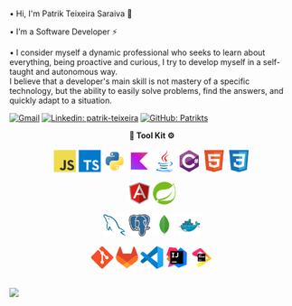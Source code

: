 <!-- <div align="center" padding="5em"> 
<img src="https://readme-typing-svg.herokuapp.com/?color=FFFC33&size=35&center=true&vCenter=true&width=1000&lines=HELLO,+MY+NAME+is+Patrik+Teixeira+Saraiva;I'm++Software+Developer;I+from+Brasil,+GO;Software Engineering+Student+at+Uninter;Be+Welcome!+:%29">
</div> -->

<div align="left" >
<!--     <img align="right" style="width:25vh; height:auto" src="https://i.pinimg.com/originals/68/6f/61/686f61a923775e73e7d3d08b70be4d6e.gif"/> -->
<!--    <img align="right" style="width:25vh; height:auto" src="https://media.giphy.com/media/CuuSHzuc0O166MRfjt/giphy.gif"/> -->
<br>
<p>• Hi, I'm Patrik Teixeira Saraiva 🤙</p>
<p>• I’m a Software Developer ⚡</p>
<!-- <p>• My current tools 🔧</p>
<p>• 🌎 Front-end Web with Angular | Bootstrap</p>
<p>• 📡 Back-end with Java | Kotlin | C#</p>
<p>• 🛠️ TypeScript | JavaScript | Java | Python | Kotlin | C#</p>
<p>• 🧰 And more..</p> -->
<p>• I consider myself a dynamic professional who seeks to learn about everything, being proactive and curious, I try to develop myself in a self-taught and autonomous way.<br> I believe that a developer's main skill is not mastery of a specific technology, but the ability to easily solve problems, find the answers, and quickly adapt to a situation.</p>
</div>


[![Gmail](https://img.shields.io/twitter/url?label=email&logo=gmail&style=social&url=http%3A%2F%2Fmailto%3Astephanyn7%40gmail.com)](mailto:trikteixeira@gmail.com)
[![Linkedin: patrik-teixeira](https://img.shields.io/badge/-Patrik-blue?style=flat-square&logo=Linkedin&logoColor=white&link=https://www.linkedin.com/in/patrik-teixeira/)](www.linkedin.com/in/patrik-teixeira/)
[![GitHub: Patrikts](https://img.shields.io/github/followers/Patrikts?label=follow&style=social)]([https://github.com/Patrikts](https://github.com/Patrikts/Patrikts))

<div style="display: inline_block" align="center">
    <strong>🔧 Tool Kit ⚙️</strong>
    <br>
    <br>
    <img align="center" alt="" height="40em" width="40em" src="https://raw.githubusercontent.com/devicons/devicon/master/icons/javascript/javascript-original.svg">
    <img align="center" alt="" height="40em" width="40em" src="https://raw.githubusercontent.com/devicons/devicon/master/icons/typescript/typescript-original.svg">
    <img align="center" alt="" height="40em" width="40em" src="https://raw.githubusercontent.com/devicons/devicon/master/icons/python/python-original.svg">
    <img align="center" alt="" height="40em" width="40em" src="https://raw.githubusercontent.com/devicons/devicon/master/icons/kotlin/kotlin-original.svg">
    <img align="center" alt="" height="40em" width="40em" src="https://raw.githubusercontent.com/devicons/devicon/master/icons/java/java-original.svg">
    <img align="center" alt="" height="40em" width="40em" src="    https://raw.githubusercontent.com/devicons/devicon/master/icons/csharp/csharp-original.svg">
    <img align="center" alt="" height="40em" width="40em" src="https://raw.githubusercontent.com/devicons/devicon/master/icons/html5/html5-original.svg">
    <img align="center" alt="" height="40em" width="40em" src="https://raw.githubusercontent.com/devicons/devicon/master/icons/css3/css3-original.svg">
    </div>
    <br>
    <div style="display: inline_block" align="center">
    <img align="center" alt="" height="40em" width="40em" src="https://raw.githubusercontent.com/devicons/devicon/master/icons/angularjs/angularjs-original.svg">
    <img align="center" alt="" height="40em" width="40em" src="https://raw.githubusercontent.com/devicons/devicon/master/icons/spring/spring-original.svg">
    </div>
    <br>
    <div style="display: inline_block" align="center">
    <img align="center" alt="" height="40em" width="40em" src="https://raw.githubusercontent.com/devicons/devicon/master/icons/mysql/mysql-original.svg">
    <img align="center" alt="" height="40em" width="40em" src="https://raw.githubusercontent.com/devicons/devicon/master/icons/postgresql/postgresql-original.svg">
    <img align="center" alt="" height="40em" width="40em" src="https://raw.githubusercontent.com/devicons/devicon/master/icons/mongodb/mongodb-original.svg">
    <img align="center" alt="" height="40em" width="40em" src="https://raw.githubusercontent.com/devicons/devicon/master/icons/docker/docker-original.svg">
    </div>
    <br>
    <div style="display: inline_block" align="center">
    <img align="center" alt="" height="40em" width="40em" src="https://raw.githubusercontent.com/devicons/devicon/master/icons/git/git-original.svg">
    <img align="center" alt="" height="40em" width="40em" src="https://raw.githubusercontent.com/devicons/devicon/master/icons/gitlab/gitlab-original.svg">
    <img align="center" alt="" height="40em" width="40em" src="https://raw.githubusercontent.com/devicons/devicon/master/icons/vscode/vscode-original.svg">
    <img align="center" alt="" height="40em" width="40em" src="https://raw.githubusercontent.com/devicons/devicon/master/icons/intellij/intellij-original.svg">
    <img align="center" alt="" height="40em" width="40em" src="https://raw.githubusercontent.com/devicons/devicon/master/icons/jetbrains/jetbrains-original.svg">
    </div>
    <br>
<!--     <div style="display: inline_block" align="center">
    <img align="center" alt="" height="40em" width="40em" src="https://raw.githubusercontent.com/devicons/devicon/master/icons/python/python-original.svg">
    <img align="center" alt="" height="40em" width="40em" src="https://raw.githubusercontent.com/devicons/devicon/master/icons/jetbrains/jetbrains-original.svg">
 </div> -->

<!--<p align="right">  <img src="https://komarev.com/ghpvc/?username=Patrikts&color=green" alt="Profile views" /> </p> -->
<!-- 
<a href="https://github.com/Patrikts"><img height="180em" src="https://github-readme-stats.vercel.app/api?username=Patrikts&show_icons=true&theme=merko&include_all_commits=true&count_private=true"/></a>

 <!-- <a href="https://github.com/Patrikts"><img height="180em" src="https://github-readme-stats.vercel.app/api/top-langs/?username=Patrikts&layout=compact&langs_count=7&theme=github_dark  "/></a>

 <a href="http://www.github.com/Patrikts"><img src="https://github-readme-streak-stats.herokuapp.com/?user=Patrikts&theme=merko" /></a>

<a href="http://www.github.com/Patrikts"><img src="https://github-readme-activity-graph.cyclic.app/graph?username=Patrikts&theme=merko" alt="GitHub Commits Graph" /></a> --> 

<!-- <a href="https://github.com/Patrikts"><img height="180em" src="https://github-readme-stats.vercel.app/api?username=Patrikts&show_icons=true&count_private=true&hide=&bg_color=f7df1e&title_color=000000&text_color=000000&hide_border=true&show_icons=true"/></a> -->

<!-- [![GitHub Streak](https://github-readme-streak-stats.herokuapp.com?user=Patrikts&theme=Javascript&hide_border=true&border_radius=5&date_format=M%20j%5B%2C%20Y%5D)](https://git.io/streak-stats) -->

<!-- <a href="http://www.github.com/Patrikts"><img src="https://github-readme-streak-stats.herokuapp.com/?user=Patrikts&stroke=ffffff&background=171717&ring=3382ed&fire=3382ed&currStreakNum=ffffff&currStreakLabel=3382ed&sideNums=ffffff&sideLabels=ffffff&dates=ffffff&hide_border=true" /></a> -->

<!-- [![Ashutosh's github activity graph](https://github-readme-activity-graph.cyclic.app/graph?username=Ashutosh00710&theme=dracula)](https://github.com/ashutosh00710/github-readme-activity-graph) -->



<!-- <a  href="http://www.github.com/Patrikts"><img style="width:100%; height:auto" src="https://github-readme-activity-graph.cyclic.app/graph?username=Patrikts&bg_color=f7df1e&color=000000&line=3382ed&point=000000&area_color=171717&area=true&hide_border=true&custom_title=GitHub%20Commits%20Graph" alt="GitHub Commits Graph" /></a> -->

<br>

<img align="left" style="width:100vh  height:150vh" src="https://media.giphy.com/media/xTiIzuuQqb1fycYLTi/giphy.gif"/>

